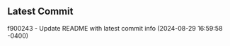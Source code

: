 
## Latest Commit
f900243 - Update README with latest commit info (2024-08-29 16:59:58 -0400) <Yunxi-Zhou>
